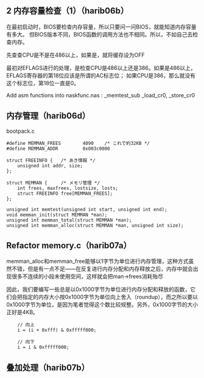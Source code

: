 ## 2 内存容量检查（1）（harib06b）
在最初启动时，BIOS要检查内存容量，所以只要问一问BIOS，就能知道内存容量有多大。
但BIOS版本不同，BIOS函数的调用方法也不相同。所以，不如自己去检查内存。

先查查CPU是不是在486以上，如果是，就将缓存设为OFF

最初对EFLAGS进行的处理，是检查CPU是486以上还是386。如果是486以上，EFLAGS寄存器的第18位应该是所谓的AC标志位；
如果CPU是386，那么就没有这个标志位，第18位一直是0。


Add asm functions into naskfunc.nas :
_memtest_sub _load_cr0, _store_cr0


## 内存管理（harib06d）
bootpack.c
```
#define MEMMAN_FREES		4090	/* これで約32KB */
#define MEMMAN_ADDR			0x003c0000

struct FREEINFO {	/* あき情報 */
	unsigned int addr, size;
};

struct MEMMAN {		/* メモリ管理 */
	int frees, maxfrees, lostsize, losts;
	struct FREEINFO free[MEMMAN_FREES];
};

unsigned int memtest(unsigned int start, unsigned int end);
void memman_init(struct MEMMAN *man);
unsigned int memman_total(struct MEMMAN *man);
unsigned int memman_alloc(struct MEMMAN *man, unsigned int size);
```


## Refactor memory.c（harib07a）
memman_alloc和memman_free能够以1字节为单位进行内存管理，这种方式虽然不错，但是有一点不足——在反复进行内存分配和内存释放之后，内存中就会出现很多不连续的小段未使用空间，这样就会把man->frees消耗殆尽


因此，我们要编写一些总是以0x1000字节为单位进行内存分配和释放的函数，它们会把指定的内存大小按0x1000字节为单位向上舍入（roundup），而之所以要以0x1000字节为单位，是因为笔者觉得这个数比较规整。另外，0x1000字节的大小正好是4KB。

```
	// 向上
	i = (i + 0xfff) & 0xfffff000;

	// 向下
	i = i & 0xfffff000;
```
## 叠加处理（harib07b）

